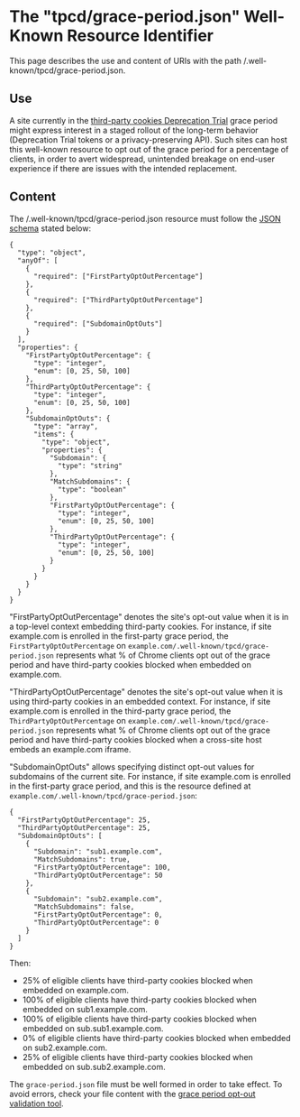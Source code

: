 # ​​The "tpcd/grace-period.json" Well-Known Resource Identifier

This page describes the use and content of URIs with the path /.well-known/tpcd/grace-period.json.

## Use
A site currently in the [third-party cookies Deprecation Trial](https://developers.google.com/privacy-sandbox/3pcd/temporary-exceptions/third-party-deprecation-trial) grace period might express interest in a staged rollout of the long-term behavior (Deprecation Trial tokens or a privacy-preserving API). Such sites can host this well-known resource to opt out of the grace period for a percentage of clients, in order to avert widespread, unintended breakage on end-user experience if there are issues with the intended replacement.

## Content
The /.well-known/tpcd/grace-period.json resource must follow the [JSON schema](https://json-schema.org/) stated below:

```
{
  "type": "object",
  "anyOf": [
    {
      "required": ["FirstPartyOptOutPercentage"]
    },
    {
      "required": ["ThirdPartyOptOutPercentage"]
    },
    {
      "required": ["SubdomainOptOuts"]
    }
  ],
  "properties": {
    "FirstPartyOptOutPercentage": {
      "type": "integer",
      "enum": [0, 25, 50, 100]
    },
    "ThirdPartyOptOutPercentage": {
      "type": "integer",
      "enum": [0, 25, 50, 100]
    },
    "SubdomainOptOuts": {
      "type": "array",
      "items": {
        "type": "object",
        "properties": {
          "Subdomain": {
            "type": "string"
          },
          "MatchSubdomains": {
            "type": "boolean"
          },
          "FirstPartyOptOutPercentage": {
            "type": "integer",
            "enum": [0, 25, 50, 100]
          },
          "ThirdPartyOptOutPercentage": {
            "type": "integer",
            "enum": [0, 25, 50, 100]
          }
        }
      }
    }
  }
}
```

"FirstPartyOptOutPercentage" denotes the site's opt-out value when it is in a top-level context embedding third-party cookies. For instance, if site example.com is enrolled in the first-party grace period, the `FirstPartyOptOutPercentage` on `example.com/.well-known/tpcd/grace-period.json` represents what % of Chrome clients opt out of the grace period and have third-party cookies blocked when embedded on example.com.

"ThirdPartyOptOutPercentage" denotes the site's opt-out value when it is using third-party cookies in an embedded context. For instance, if site example.com is enrolled in the third-party grace period, the `ThirdPartyOptOutPercentage` on `example.com/.well-known/tpcd/grace-period.json` represents what % of Chrome clients opt out of the grace period and have third-party cookies blocked when a cross-site host embeds an example.com iframe.

"SubdomainOptOuts" allows specifying distinct opt-out values for subdomains of the current site. For instance, if site example.com is enrolled in the first-party grace period, and this is the resource defined at `example.com/.well-known/tpcd/grace-period.json`:

```
{
  "FirstPartyOptOutPercentage": 25,
  "ThirdPartyOptOutPercentage": 25,
  "SubdomainOptOuts": [
    {
      "Subdomain": "sub1.example.com",
      "MatchSubdomains": true,
      "FirstPartyOptOutPercentage": 100,
      "ThirdPartyOptOutPercentage": 50
    },
    {
      "Subdomain": "sub2.example.com",
      "MatchSubdomains": false,
      "FirstPartyOptOutPercentage": 0,
      "ThirdPartyOptOutPercentage": 0
    }
  ]
}
```

Then:
* 25% of eligible clients have third-party cookies blocked when embedded on example.com.
* 100% of eligible clients have third-party cookies blocked when embedded on sub1.example.com.
* 100% of eligible clients have third-party cookies blocked when embedded on sub.sub1.example.com.
* 0% of eligible clients have third-party cookies blocked when embedded on sub2.example.com.
* 25% of eligible clients have third-party cookies blocked when embedded on sub.sub2.example.com.

The `grace-period.json` file must be well formed in order to take effect. To avoid errors, check your file content with the [grace period opt-out validation tool](https://3pcd-mitigations-wrv.glitch.me/).
